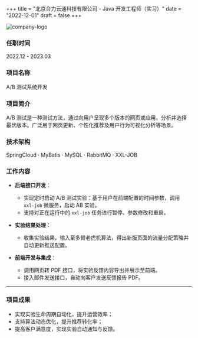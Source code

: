 +++
title = "北京合力云通科技有限公司 - Java 开发工程师（实习）"
date = "2022-12-01"
draft = false
+++

![company-logo](/images/logos/eyeofcloud.png) <!-- 在 images/logos 下放置公司 logo -->

### 任职时间
2022.12 - 2023.03

### 项目名称
A/B 测试系统开发

### 项目简介
A/B 测试是一种测试方法，通过向用户呈现多个版本的网页或应用，分析并选择最优版本。广泛用于网页更新、个性化推荐及用户行为可视化分析等场景。

### 技术架构
SpringCloud · MyBatis · MySQL · RabbitMQ · XXL-JOB

### 工作内容

- **后端接口开发**：
    - 实现定时启动 A/B 测试实验：基于用户在前端配置的时间参数，调用 `xxl-job` 微服务，启动 AB 实验。
    - 支持对正在运行中的 `xxl-job` 任务进行暂停、参数修改和重启。

- **实验结果处理**：
    - 收集实验结果，输入至多臂老虎机算法，得出新版页面的流量分配策略并自动更新推送配置。

- **前端开发与集成**：
    - 调用网页转 PDF 接口，将实验反馈内容导出并展示至前端。
    - 接入邮件发送接口，自动向客户发送反馈报告 PDF。

---

### 项目成果
- 实现实验生命周期自动化，提升运营效率；
- 支持算法动态优化，提升推荐转化率；
- 提高客户满意度，实现实验自动通知与反馈。

